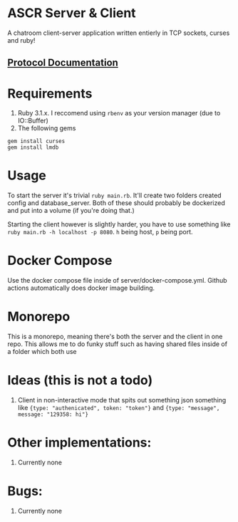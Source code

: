 # ASCR Server & Client
A chatroom client-server application written entierly in
TCP sockets, curses and ruby!

## [Protocol Documentation](protocol.md)


# Requirements
1. Ruby 3.1.x. I reccomend using `rbenv` as your version manager (due to IO::Buffer)
2. The following gems
```
gem install curses
gem install lmdb
```

# Usage
To start the server it's trivial `ruby main.rb`. It'll create two folders created config and database_server. Both of these should probably be dockerized and put into a volume (if you're doing that.)

Starting the client however is slightly harder, you have to use something like `ruby main.rb -h localhost -p 8080`. `h` being host, `p` being port.

# Docker Compose
Use the docker compose file inside of server/docker-compose.yml. Github actions automatically does docker image building.

# Monorepo
This is a monorepo, meaning there's both the server and the client in one repo. This allows me to do funky stuff such as having shared files inside of a folder which both use

# Ideas (this is not a todo)
1. Client in non-interactive mode that spits out something json something like `{type: "authenicated", token: "token"}` and `{type: "message", message: "129358: hi"}`

# Other implementations:
1. Currently none

# Bugs:
1. Currently none
